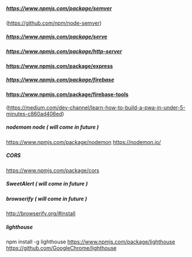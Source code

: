 ##### https://www.npmjs.com/package/semver
(https://github.com/npm/node-semver)

##### https://www.npmjs.com/package/serve

##### https://www.npmjs.com/package/http-server

#### https://www.npmjs.com/package/express

##### https://www.npmjs.com/package/firebase

#### https://www.npmjs.com/package/firebase-tools
(https://medium.com/dev-channel/learn-how-to-build-a-pwa-in-under-5-minutes-c860ad406ed)

##### nodemom node ( will come in future )
https://www.npmjs.com/package/nodemon
https://nodemon.io/

##### CORS 
https://www.npmjs.com/package/cors

##### SweetAlert ( will come in future )

##### browserify ( will come in future )
http://browserify.org/#install

##### lighthouse
npm install -g lighthouse
https://www.npmjs.com/package/lighthouse
https://github.com/GoogleChrome/lighthouse

#####

#####

#####
